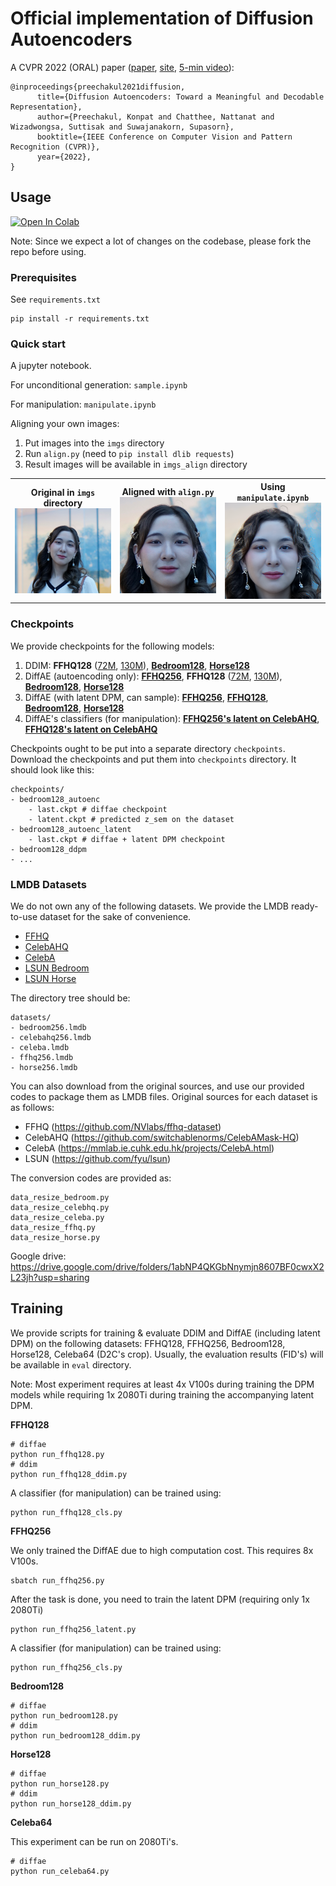 # Official implementation of Diffusion Autoencoders

A CVPR 2022 (ORAL) paper ([paper](https://openaccess.thecvf.com/content/CVPR2022/html/Preechakul_Diffusion_Autoencoders_Toward_a_Meaningful_and_Decodable_Representation_CVPR_2022_paper.html), [site](https://diff-ae.github.io/), [5-min video](https://youtu.be/i3rjEsiHoUU)):

```
@inproceedings{preechakul2021diffusion,
      title={Diffusion Autoencoders: Toward a Meaningful and Decodable Representation}, 
      author={Preechakul, Konpat and Chatthee, Nattanat and Wizadwongsa, Suttisak and Suwajanakorn, Supasorn},
      booktitle={IEEE Conference on Computer Vision and Pattern Recognition (CVPR)}, 
      year={2022},
}
```

## Usage

[![Open In Colab](https://colab.research.google.com/assets/colab-badge.svg)](https://drive.google.com/file/d/1OTfwkklN-IEd4hFk4LnweOleyDtS4XTh/view?usp=sharing)

Note: Since we expect a lot of changes on the codebase, please fork the repo before using.

### Prerequisites

See `requirements.txt`

```
pip install -r requirements.txt
```

### Quick start

A jupyter notebook.

For unconditional generation: `sample.ipynb`

For manipulation: `manipulate.ipynb`

Aligning your own images:

1. Put images into the `imgs` directory
2. Run `align.py` (need to `pip install dlib requests`)
3. Result images will be available in `imgs_align` directory

<table>
<tr>
<th width="33%">
Original in <code>imgs</code> directory<br><img src="imgs/sandy.JPG" style="width: 100%">
</th>
<th width="33%">
Aligned with <code>align.py</code><br><img src="imgs_align/sandy.png" style="width: 100%">
</th>
<th width="33%">
Using <code>manipulate.ipynb</code><br><img src="imgs_manipulated/sandy-wavyhair.png" style="width: 100%">
</th>
</tr>
</table>


### Checkpoints

We provide checkpoints for the following models:

1. DDIM: **FFHQ128** ([72M](https://drive.google.com/drive/folders/1-J8FPNZOQxSqpfTpwRXawLi2KKGL1qlK?usp=sharing), [130M](https://drive.google.com/drive/folders/17T5YJXpYdgE6cWltN8gZFxRsJzpVxnLh?usp=sharing)), [**Bedroom128**](https://drive.google.com/drive/folders/19s-lAiK7fGD5Meo5obNV5o0L3MfqU0Sk?usp=sharing), [**Horse128**](https://drive.google.com/drive/folders/1PiC5JWLcd8mZW9cghDCR0V4Hx0QCXOor?usp=sharing)
2. DiffAE (autoencoding only): [**FFHQ256**](https://drive.google.com/drive/folders/1hTP9QbYXwv_Nl5sgcZNH0yKprJx7ivC5?usp=sharing), **FFHQ128** ([72M](https://drive.google.com/drive/folders/15QHmZP1G5jEMh80R1Nbtdb4ZKb6VvfII?usp=sharing), [130M](https://drive.google.com/drive/folders/1UlwLwgv16cEqxTn7g-V2ykIyopmY_fVz?usp=sharing)), [**Bedroom128**](https://drive.google.com/drive/folders/1okhCb1RezlWmDbdEAGWMHMkUBRRXmey0?usp=sharing), [**Horse128**](https://drive.google.com/drive/folders/1Ujmv3ajeiJLOT6lF2zrQb4FimfDkMhcP?usp=sharing)
3. DiffAE (with latent DPM, can sample): [**FFHQ256**](https://drive.google.com/drive/folders/1MonJKYwVLzvCFYuVhp-l9mChq5V2XI6w?usp=sharing), [**FFHQ128**](https://drive.google.com/drive/folders/1E3Ew1p9h42h7UA1DJNK7jnb2ERybg9ji?usp=sharing), [**Bedroom128**](https://drive.google.com/drive/folders/1okhCb1RezlWmDbdEAGWMHMkUBRRXmey0?usp=sharing), [**Horse128**](https://drive.google.com/drive/folders/1Ujmv3ajeiJLOT6lF2zrQb4FimfDkMhcP?usp=sharing)
4. DiffAE's classifiers (for manipulation): [**FFHQ256's latent on CelebAHQ**](https://drive.google.com/drive/folders/1QGkTfvNhgi_TbbV8GbX1Emrp0lStsqLj?usp=sharing), [**FFHQ128's latent on CelebAHQ**](https://drive.google.com/drive/folders/1PqcRQdxnjSWgAHpvMQaBgwIpDY8FXqJ2?usp=sharing)

Checkpoints ought to be put into a separate directory `checkpoints`. 
Download the checkpoints and put them into `checkpoints` directory. It should look like this:

```
checkpoints/
- bedroom128_autoenc
    - last.ckpt # diffae checkpoint
    - latent.ckpt # predicted z_sem on the dataset
- bedroom128_autoenc_latent
    - last.ckpt # diffae + latent DPM checkpoint
- bedroom128_ddpm
- ...
```


### LMDB Datasets

We do not own any of the following datasets. We provide the LMDB ready-to-use dataset for the sake of convenience.

- [FFHQ](https://drive.google.com/drive/folders/1ww7itaSo53NDMa0q-wn-3HWZ3HHqK1IK?usp=sharing)
- [CelebAHQ](https://drive.google.com/drive/folders/1SX3JuVHjYA8sA28EGxr_IoHJ63s4Btbl?usp=sharing) 
- [CelebA](https://drive.google.com/drive/folders/1HJAhK2hLYcT_n0gWlCu5XxdZj-bPekZ0?usp=sharing) 
- [LSUN Bedroom](https://drive.google.com/drive/folders/1O_3aT3LtY1YDE2pOQCp6MFpCk7Pcpkhb?usp=sharing)
- [LSUN Horse](https://drive.google.com/drive/folders/1ooHW7VivZUs4i5CarPaWxakCwfeqAK8l?usp=sharing)

The directory tree should be:

```
datasets/
- bedroom256.lmdb
- celebahq256.lmdb
- celeba.lmdb
- ffhq256.lmdb
- horse256.lmdb
```

You can also download from the original sources, and use our provided codes to package them as LMDB files.
Original sources for each dataset is as follows:

- FFHQ (https://github.com/NVlabs/ffhq-dataset)
- CelebAHQ (https://github.com/switchablenorms/CelebAMask-HQ)
- CelebA (https://mmlab.ie.cuhk.edu.hk/projects/CelebA.html)
- LSUN (https://github.com/fyu/lsun)

The conversion codes are provided as:

```
data_resize_bedroom.py
data_resize_celebhq.py
data_resize_celeba.py
data_resize_ffhq.py
data_resize_horse.py
```

Google drive: https://drive.google.com/drive/folders/1abNP4QKGbNnymjn8607BF0cwxX2L23jh?usp=sharing


## Training

We provide scripts for training & evaluate DDIM and DiffAE (including latent DPM) on the following datasets: FFHQ128, FFHQ256, Bedroom128, Horse128, Celeba64 (D2C's crop).
Usually, the evaluation results (FID's) will be available in `eval` directory.

Note: Most experiment requires at least 4x V100s during training the DPM models while requiring 1x 2080Ti during training the accompanying latent DPM. 



**FFHQ128**
```
# diffae
python run_ffhq128.py
# ddim
python run_ffhq128_ddim.py
```

A classifier (for manipulation) can be trained using:
```
python run_ffhq128_cls.py
```

**FFHQ256**

We only trained the DiffAE due to high computation cost.
This requires 8x V100s.
```
sbatch run_ffhq256.py
```

After the task is done, you need to train the latent DPM (requiring only 1x 2080Ti)
```
python run_ffhq256_latent.py
```

A classifier (for manipulation) can be trained using:
```
python run_ffhq256_cls.py
```

**Bedroom128**

```
# diffae
python run_bedroom128.py
# ddim
python run_bedroom128_ddim.py
```

**Horse128**

```
# diffae
python run_horse128.py
# ddim
python run_horse128_ddim.py
```

**Celeba64**

This experiment can be run on 2080Ti's.

```
# diffae
python run_celeba64.py
```
